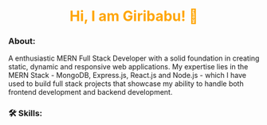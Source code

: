 <h1 align='center' style="color:orange">
  Hi, I am Giribabu! 👋
</h1>

<div>
  <h3>About:</h3>
  <p>
    A enthusiastic MERN Full Stack Developer with a solid foundation in creating static, dynamic and responsive web applications. My expertise lies in the MERN Stack     - MongoDB, Express.js, React.js and Node.js - which I have used to build full stack projects that showcase my ability to handle both frontend development and 
    backend development.
  </p>
</div>

<div>
  <h3>🛠️ Skills:</h3>
  <p>
    
  </p>
</div>
